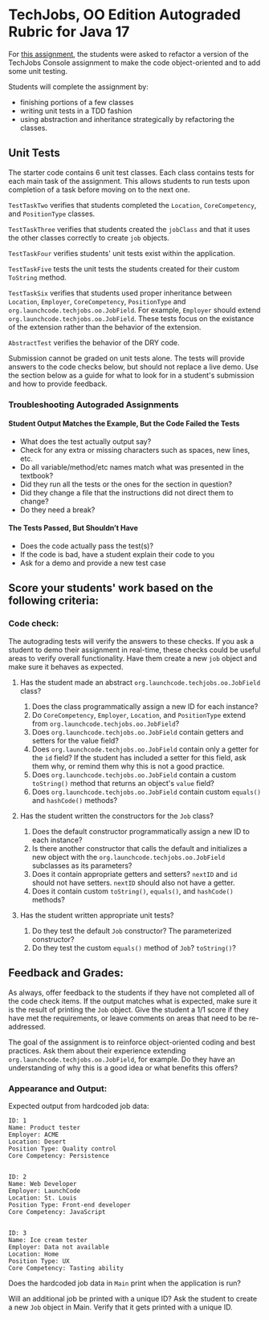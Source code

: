 # TechJobs, OO Edition Autograded Rubric for Java 17

For [this assignment](https://education.launchcode.org/java-web-development/assignments/tech-jobs-oo.html), the students were asked to refactor a version of the TechJobs Console assignment to make the code object-oriented and to add some unit testing.

Students will complete the assignment by:
* finishing portions of a few classes
* writing unit tests in a TDD fashion
* using abstraction and inheritance strategically by refactoring the classes.


## Unit Tests
 
The starter code contains 6 unit test classes.  Each class contains tests for each main task of the assignment.  This allows students to run tests upon completion of a task before moving on to the next one.
 
`TestTaskTwo` verifies that students completed the `Location`, `CoreCompetency`, and `PositionType` classes.

`TestTaskThree` verifies that students created the `jobClass` and that it uses the other classes correctly to create `job` objects.  

`TestTaskFour` verifies students' unit tests exist within the application.  

`TestTaskFive` tests the unit tests the students created for their custom `ToString` method.  

`TestTaskSix` verifies that students used proper inheritance between `Location`, `Employer`, `CoreCompetency`, `PositionType` and `org.launchcode.techjobs.oo.JobField`.  For example, `Employer` should extend `org.launchcode.techjobs.oo.JobField`.  These tests focus on the existance of the extension rather than the behavior of the extension. 

`AbstractTest` verifies the behavior of the DRY code.  

Submission cannot be graded on unit tests alone.  The tests will provide answers to the code checks below, but should not replace a live demo.  Use the section below as a guide for what to look for in a student's submission and how to provide feedback.

### Troubleshooting Autograded Assignments

#### Student Output Matches the Example, But the Code Failed the Tests

* What does the test actually output say?
* Check for any extra or missing characters such as spaces, new lines, etc.
* Do all variable/method/etc names match what was presented in the textbook?
* Did they run all the tests or the ones for the section in question?
* Did they change a file that the instructions did not direct them to change?
* Do they need a break?

#### The Tests Passed, But Shouldn’t Have

* Does the code actually pass the test(s)?
* If the code is bad, have a student explain their code to you
* Ask for a demo and provide a new test case


## Score your students' work based on the following criteria:
 
### Code check: 

The autograding tests will verify the answers to these checks.  If you ask a student to demo their assignment in real-time, these checks could be useful areas to verify overall functionality.  Have them create a new `job` object and make sure it behaves as expected.  
 
1. Has the student made an abstract `org.launchcode.techjobs.oo.JobField` class?
   1. Does the class programmatically assign a new ID for each instance?
   1. Do `CoreCompetency`, `Employer`, `Location`, and `PositionType` extend from `org.launchcode.techjobs.oo.JobField`?
   1. Does `org.launchcode.techjobs.oo.JobField` contain getters and setters for the value field?
   1. Does `org.launchcode.techjobs.oo.JobField` contain only a getter for the `id` field? If the student has included a setter for this field, ask them why, or remind them why this is not a good practice.
   1. Does `org.launchcode.techjobs.oo.JobField` contain a custom `toString()` method that returns an object's `value` field?
   1. Does `org.launchcode.techjobs.oo.JobField` contain custom `equals()` and `hashCode()` methods?

1. Has the student written the constructors for the `Job` class?
   1. Does the default constructor programmatically assign a new ID to each instance?
   1. Is there another constructor that calls the default and initializes a new object with the `org.launchcode.techjobs.oo.JobField` subclasses as its parameters?
   1. Does it contain appropriate getters and setters? `nextID` and `id` should not have setters. `nextID` should also not have a getter.
   1. Does it contain custom `toString()`, `equals()`, and `hashCode()` methods?

1. Has the student written appropriate unit tests?
   1.  Do they test the default `Job` constructor? The parameterized constructor?
   1.  Do they test the custom `equals()` method of `Job`? `toString()`?
  
## Feedback and Grades:
  
As always, offer feedback to the students if they have not completed all of the code
check items. If the output matches what is expected, make sure it is the result of
printing the `Job` object. Give the student a 1/1 score if they have met the requirements,
or leave comments on areas that need to be re-addressed.
 
The goal of the assignment is to reinforce object-oriented coding and best practices.
Ask them about their experience extending `org.launchcode.techjobs.oo.JobField`, for example. Do they have
an understanding of why this is a good idea or what benefits this offers?

### Appearance and Output:
 
Expected output from hardcoded job data:
 
```
ID: 1
Name: Product tester
Employer: ACME
Location: Desert
Position Type: Quality control
Core Competency: Persistence
 
 
ID: 2
Name: Web Developer
Employer: LaunchCode
Location: St. Louis
Position Type: Front-end developer
Core Competency: JavaScript
 
 
ID: 3
Name: Ice cream tester
Employer: Data not available
Location: Home
Position Type: UX
Core Competency: Tasting ability
```
 
Does the hardcoded job data in `Main` print when the application is run?
 
Will an additional job be printed with a unique ID? Ask the student to create a new
`Job` object in Main. Verify that it gets printed with a unique ID.
